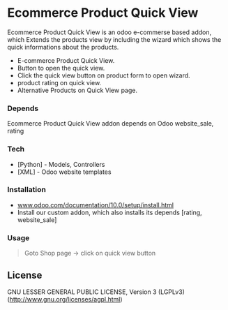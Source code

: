 # Ecommerce Product Quick View

Ecommerce Product Quick View is an odoo e-commerse based addon, which Extends the products view by
including the wizard which shows the quick informations about the products.

  - E-commerce Product Quick View.
  - Button to open the quick view.
  - Click the quick view button on product form to open wizard.
  - product rating on quick view.
  - Alternative Products on Quick View page.

### Depends
Ecommerce Product Quick View addon depends on Odoo website_sale, rating
### Tech

* [Python] - Models, Controllers
* [XML] - Odoo website templates

### Installation
- www.odoo.com/documentation/10.0/setup/install.html
- Install our custom addon, which also installs its depends [rating, website_sale]
 
### Usage
> Goto Shop page -> click on quick view button

License
----
GNU LESSER GENERAL PUBLIC LICENSE, Version 3 (LGPLv3)
(http://www.gnu.org/licenses/agpl.html)



